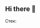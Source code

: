 ## Hi there 👋
Стек:
[](https://github.com/ArtsiomKavaleuski/images/blob/main/maven.png)

<!--
**ArtsiomKavaleuski/ArtsiomKavaleuski** is a ✨ _special_ ✨ repository because its `README.md` (this file) appears on your GitHub profile.

Here are some ideas to get you started:

- 🔭 I’m currently working on ...
- 🌱 I’m currently learning ...
- 👯 I’m looking to collaborate on ...
- 🤔 I’m looking for help with ...
- 💬 Ask me about ...
- 📫 How to reach me: ...
- 😄 Pronouns: ...
- ⚡ Fun fact: ...
-->
